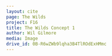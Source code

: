 ```yaml
---
layout: cite
page: The Wilds
project: F16
title: The Wilds Concept 1
author: Wil Gilmore
media: Image
drive_id: 0B-R6wZWb9lqha3B4TlROdExHMmc
---
```

